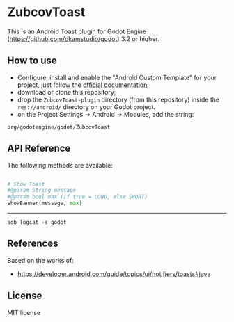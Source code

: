 ZubcovToast
=====
This is an Android Toast plugin for Godot Engine (https://github.com/okamstudio/godot) 3.2 or higher.

How to use
----------
- Configure, install  and enable the "Android Custom Template" for your project, just follow the [official documentation](https://docs.godotengine.org/en/latest/getting_started/workflow/export/android_custom_build.html);
- download or clone this repository;
- drop the ```ZubcovToast-plugin``` directory (from this repository) inside the ```res://android/``` directory on your Godot project.
- on the Project Settings -> Android -> Modules, add the string:

```
org/godotengine/godot/ZubcovToast
```

API Reference
-------------
The following methods are available:
```python

# Show Toast
#@param String message
#@param bool max (if true = LONG, else SHORT)
showBanner(message, max)


```


--------------

```
adb logcat -s godot
```

References
-------------
Based on the works of:
* https://developer.android.com/guide/topics/ui/notifiers/toasts#java

License
-------------
MIT license